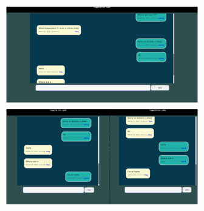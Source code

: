 ![image_2](./screenshots/Screenshot%20from%202023-03-14%2002-54-25.png)

![image_1](./screenshots/Screenshot%20from%202023-03-14%2002-53-33.png)

